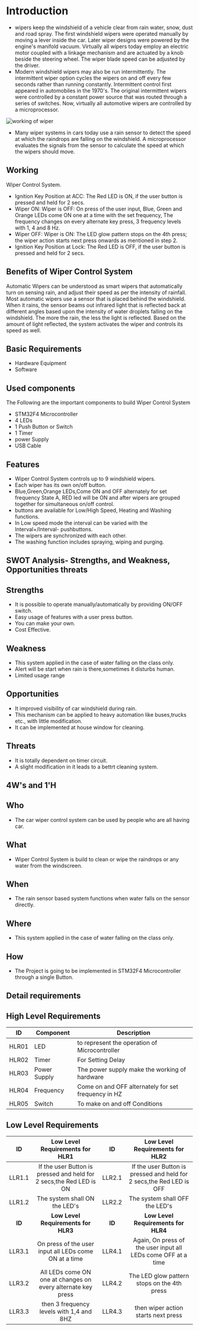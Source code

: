 #  Introduction

*   wipers keep the windshield of a vehicle clear from rain water, snow, dust and road spray. The first windshield wipers were operated manually by moving a lever inside the car. Later wiper designs were powered by the engine's manifold vacuum. Virtually all wipers today employ an electric motor coupled with a linkage mechanism and are actuated by a knob beside the steering wheel. The wiper blade speed can be adjusted by the driver.
*  Modern windshield wipers may also be run intermittently. The intermittent wiper option cycles the wipers on and off every few seconds rather than running constantly. Intermittent control first appeared in automobiles in the 1970's. The original intermittent wipers were controlled by a constant power source that was routed through a series of switches. Now, virtually all automotive wipers are controlled by a microprocessor.

![working of wiper](https://user-images.githubusercontent.com/101269692/168426614-4e1e6023-b1c2-4e23-ae34-be1ab9928928.jpg)
*  Many wiper systems in cars today use a rain sensor to detect the speed at which the raindrops are falling on the windshield. A microprocessor evaluates the signals from the sensor to calculate the speed at which the wipers should move.

## Working

 Wiper Control System.
 
*  Ignition Key Position at ACC: The Red LED is ON, if the user button is pressed and held for 2 secs.
*  Wiper ON: Wiper is OFF: On press of the user input, Blue, Green and Orange LEDs come ON one at a time with the set frequency, The frequency changes on every alternate key press, 3 frequency levels with 1, 4 and 8 Hz.
*  Wiper OFF: Wiper is ON: The LED glow pattern stops on the 4th press; the wiper action starts next press onwards as mentioned in step 2.
*  Ignition Key Position at Lock: The Red LED is OFF, if the user button is pressed and held for 2 secs.

## Benefits of Wiper Control System

Automatic Wipers can be understood as smart wipers that automatically turn on sensing rain, and adjust their speed as per the intensity of rainfall. Most automatic wipers use a sensor that is placed behind the windshield. When it rains, the sensor beams out infrared light that is reflected back at different angles based upon the intensity of water droplets falling on the windshield. The more the rain, the less the light is reflected. Based on the amount of light reflected, the system activates the wiper and controls its speed as well.

## Basic Requirements

*  Hardware Equipment
*  Software

## Used components

The Following are the important components to build Wiper Control System

*  STM32F4 Microcontroller
*  4 LEDs
*  1 Push Button or Switch
*  1 Timer
*  power Supply
*  USB Cable

## Features

 *  Wiper Control System controls up to 9 windshield wipers. 
 *  Each wiper has its own on/off  button.
 *  Blue,Green,Orange LEDs,Come ON and OFF alternately for set frequency State A, RED led will be ON and after wipers are grouped together for simultaneous on/off control.
 *  buttons are available for Low/High Speed, Heating and Washing functions. 
 *  In Low speed mode the interval can be varied with the Interval+/Interval- pushbuttons.
 *  The wipers are synchronized with each other.
 *  The washing function includes spraying, wiping and purging. 
 
## SWOT Analysis- Strengths, and Weakness, Opportunities threats

## Strengths

*  It is possible to operate manually/automatically by providing ON/OFF switch.
*  Easy usage of features with a user press button.
*  You can make your own.
*  Cost Effective.

## Weakness

*  This system applied in the case of water falling on the class only.
*  Alert will be start when rain is there,sometimes it disturbs human.
*  Limited usage range

## Opportunities

*  It improved visibility of car windshield during rain.
*  This mechanism can be applied to heavy automation like buses,trucks etc., with little modification.
*  It can be implemented at house window for cleaning.

## Threats

*  It is totally dependent on timer circuit.
*  A slight modification in it leads to a bettrt cleaning system.

## 4W's and 1'H

## Who

*  The car wiper control system can be used by people who are all having car.

## What

*  Wiper Control System is build to clean or wipe the raindrops or any water from the windscreen. 

## When

*  The rain sensor based system functions when water falls on the sensor directly.

## Where

*  This system applied in the case of water falling on the class only.

## How

*  The Project is going to be implemented in  STM32F4 Microcontroller through a single Button.

## Detail requirements

## High Level Requirements

| ID  | Component| Description  |
|------|-------------|---------|
|HLR01|LED |to represent the operation of Microcontroller |  
|HLR02|Timer|For Setting Delay|
|HLR03|Power Supply|The power supply make the working of hardware |
|HLR04|Frequency|Come on and OFF alternately for set frequency in HZ|
|HLR05|Switch|To make on and off Conditions|

## Low Level Requirements

| ID | Low Level Requirements for HLR1 | ID	| Low Level Requirements for HLR2 |
| :---: | :---: | :---: | :---: |
| LLR1.1 |If the user Button is pressed and held for 2 secs,the Red LED is ON | LLR2.1 |	If the user Button is pressed and held for 2 secs,the Red LED is OFF |
| LLR1.2  |The system shall ON the LED's |	LLR2.2 | The system shall OFF the LED's  |
| **ID** |**Low Level Requirements for HLR3** |	**ID** | **Low Level Requirements for HLR4** |
| LLR3.1 | On press of the user input all LEDs come ON at a time |	LLR4.1 | Again, On press of the user input all LEDs come OFF at a time |
| LLR3.2 | All LEDs come ON one at changes on every alternate key press |	LLR4.2 | The LED glow pattern stops on the 4th press |
| LLR3.3 | then 3 frequency levels with 1,4 and 8HZ | LLR4.3 | then wiper action starts next press |
